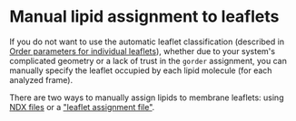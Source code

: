 # Manual lipid assignment to leaflets

If you do not want to use the automatic leaflet classification (described in [Order parameters for individual leaflets](leaflets.md)), whether due to your system's complicated geometry or a lack of trust in the `gorder` assignment, you can manually specify the leaflet occupied by each lipid molecule (for each analyzed frame).

There are two ways to manually assign lipids to membrane leaflets: using [NDX files](leaflets_ndx.md) or a ["leaflet assignment file"](leaflets_assignment_file.md).